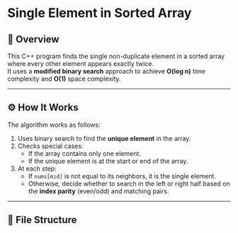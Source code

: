 # Single Element in Sorted Array

## 📌 Overview
This C++ program finds the single non-duplicate element in a sorted array where every other element appears exactly twice.  
It uses a **modified binary search** approach to achieve **O(log n)** time complexity and **O(1)** space complexity.

---

## ⚙️ How It Works
The algorithm works as follows:
1. Uses binary search to find the **unique element** in the array.
2. Checks special cases:
   - If the array contains only one element.
   - If the unique element is at the start or end of the array.
3. At each step:
   - If `nums[mid]` is not equal to its neighbors, it is the single element.
   - Otherwise, decide whether to search in the left or right half based on the **index parity** (even/odd) and matching pairs.

---

## 📂 File Structure
